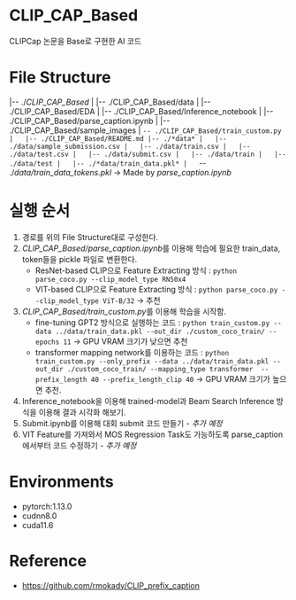 # CLIP_CAP_Based
CLIPCap 논문을 Base로 구현한 AI 코드

# File Structure
|-- ./*CLIP_CAP_Based*
|   |-- ./CLIP_CAP_Based/data
|   |-- ./CLIP_CAP_Based/EDA
|   |-- ./CLIP_CAP_Based/Inference_notebook
|   |-- ./CLIP_CAP_Based/parse_caption.ipynb
|   |-- ./CLIP_CAP_Based/sample_images
|   `-- ./CLIP_CAP_Based/train_custom.py
|   |-- ./CLIP_CAP_Based/README.md
|-- ./*data*
|   |-- ./data/sample_submission.csv
|   |-- ./data/train.csv
|   |-- ./data/test.csv
|   |-- ./data/submit.csv
|   |-- ./data/train
|   |-- ./data/test
|   |-- ./*data/train_data.pkl*
|   `-- ./*data/train_data_tokens.pkl* -> Made by *parse_caption.ipynb*

# 실행 순서
1. 경로를 위의 File Structure대로 구성한다.
2. *CLIP_CAP_Based/parse_caption.ipynb*를 이용해 학습에 필요한 train_data, token들을 pickle 파일로 변환한다.
    - ResNet-based CLIP으로 Feature Extracting 방식 : `python parse_coco.py --clip_model_type RN50x4`
    - VIT-based CLIP으로 Feature Extracting 방식 : `python parse_coco.py --clip_model_type ViT-B/32` -> 추천
3. *CLIP_CAP_Based/train_custom.py*를 이용해 학습을 시작함.
    - fine-tuning GPT2 방식으로 실행하는 코드 : `python train_custom.py --data ../data/train_data.pkl --out_dir ./custom_coco_train/ --epochs 11` -> GPU VRAM 크기가 낮으면 추천
    - transformer mapping network를 이용하는 코드 : `python train_custom.py --only_prefix --data ../data/train_data.pkl --out_dir ./custom_coco_train/ --mapping_type transformer  --prefix_length 40 --prefix_length_clip 40` -> GPU VRAM 크기가 높으면 추천.
4. Inference_notebook을 이용해 trained-model과 Beam Search Inference 방식을 이용해 결과 시각화 해보기.
5. Submit.ipynb를 이용해 대회 submit 코드 만들기 - *추가 예정*
6. VIT Feature를 가져와서 MOS Regression Task도 가능하도록 parse_caption에서부터 코드 수정하기 - *추가 예정*

# Environments
- pytorch:1.13.0
- cudnn8.0
- cuda11.6

# Reference
- https://github.com/rmokady/CLIP_prefix_caption
